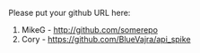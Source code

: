Please put your github URL here:

1. MikeG - http://github.com/somerepo
1. Cory - https://github.com/BlueVajra/api_spike

